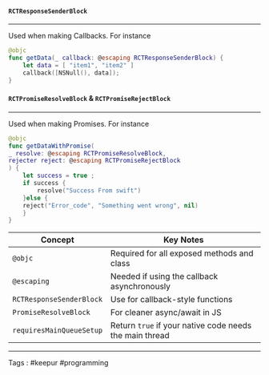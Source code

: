 ####  `RCTResponseSenderBlock` 
___
Used when making Callbacks. For instance

```swift
@objc
func getData(_ callback: @escaping RCTResponseSenderBlock) {
	let data = [ "item1", "item2" ]  
	callback([NSNull(), data]);
}
```

####  `RCTPromiseResolveBlock` & `RCTPromiseRejectBlock` 
___
Used when making Promises. For instance 

```swift
@objc
func getDataWithPromise(
_ resolve: @escaping RCTPromiseResolveBlock,
rejecter reject: @escaping RCTPromiseRejectBlock
) {
	let success = true ;
	if success {
		resolve("Success From swift") 
	}else { 
	reject("Error_code", "Something went wrong", nil)  
	}
}
```

| Concept                  | Key Notes                                               |
| ------------------------ | ------------------------------------------------------- |
| `@objc`                  | Required for all exposed methods and class              |
| `@escaping`              | Needed if using the callback asynchronously             |
| `RCTResponseSenderBlock` | Use for callback-style functions                        |
| `PromiseResolveBlock`    | For cleaner async/await in JS                           |
| `requiresMainQueueSetup` | Return `true` if your native code needs the main thread |
___

Tags : #keepur #programming